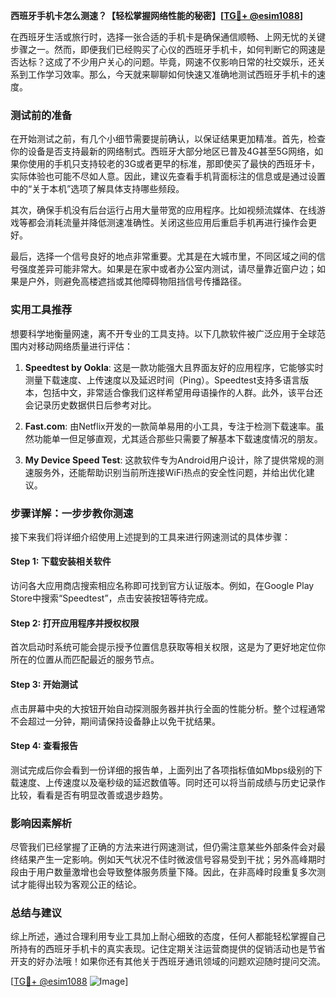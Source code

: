 **西班牙手机卡怎么测速？【轻松掌握网络性能的秘密】[[TG💪+ @esim1088](https://t.me/s/esim1088)]**

在西班牙生活或旅行时，选择一张合适的手机卡是确保通信顺畅、上网无忧的关键步骤之一。然而，即便我们已经购买了心仪的西班牙手机卡，如何判断它的网速是否达标？这成了不少用户关心的问题。毕竟，网速不仅影响日常的社交娱乐，还关系到工作学习效率。那么，今天就来聊聊如何快速又准确地测试西班牙手机卡的速度。

### 测试前的准备

在开始测试之前，有几个小细节需要提前确认，以保证结果更加精准。首先，检查你的设备是否支持最新的网络制式。西班牙大部分地区已普及4G甚至5G网络，如果你使用的手机只支持较老的3G或者更早的标准，那即使买了最快的西班牙卡，实际体验也可能不尽如人意。因此，建议先查看手机背面标注的信息或是通过设置中的“关于本机”选项了解具体支持哪些频段。

其次，确保手机没有后台运行占用大量带宽的应用程序。比如视频流媒体、在线游戏等都会消耗流量并降低测速准确性。关闭这些应用后重启手机再进行操作会更好。

最后，选择一个信号良好的地点非常重要。尤其是在大城市里，不同区域之间的信号强度差异可能非常大。如果是在家中或者办公室内测试，请尽量靠近窗户边；如果是户外，则避免高楼遮挡或其他障碍物阻挡信号传播路径。

### 实用工具推荐

想要科学地衡量网速，离不开专业的工具支持。以下几款软件被广泛应用于全球范围内对移动网络质量进行评估：

1. **Speedtest by Ookla**: 这是一款功能强大且界面友好的应用程序，它能够实时测量下载速度、上传速度以及延迟时间（Ping）。Speedtest支持多语言版本，包括中文，非常适合像我们这样希望用母语操作的人群。此外，该平台还会记录历史数据供日后参考对比。

2. **Fast.com**: 由Netflix开发的一款简单易用的小工具，专注于检测下载速率。虽然功能单一但足够直观，尤其适合那些只需要了解基本下载速度情况的朋友。

3. **My Device Speed Test**: 这款软件专为Android用户设计，除了提供常规的测速服务外，还能帮助识别当前所连接WiFi热点的安全性问题，并给出优化建议。

### 步骤详解：一步步教你测速

接下来我们将详细介绍使用上述提到的工具来进行网速测试的具体步骤：

#### Step 1: 下载安装相关软件
访问各大应用商店搜索相应名称即可找到官方认证版本。例如，在Google Play Store中搜索“Speedtest”，点击安装按钮等待完成。

#### Step 2: 打开应用程序并授权权限
首次启动时系统可能会提示授予位置信息获取等相关权限，这是为了更好地定位你所在的位置从而匹配最近的服务节点。

#### Step 3: 开始测试
点击屏幕中央的大按钮开始自动探测服务器并执行全面的性能分析。整个过程通常不会超过一分钟，期间请保持设备静止以免干扰结果。

#### Step 4: 查看报告
测试完成后你会看到一份详细的报告单，上面列出了各项指标值如Mbps级别的下载速度、上传速度以及毫秒级的延迟数值等。同时还可以将当前成绩与历史记录作比较，看看是否有明显改善或退步趋势。

### 影响因素解析

尽管我们已经掌握了正确的方法来进行网速测试，但仍需注意某些外部条件会对最终结果产生一定影响。例如天气状况不佳时微波信号容易受到干扰；另外高峰期时段由于用户数量激增也会导致整体服务质量下降。因此，在非高峰时段重复多次测试才能得出较为客观公正的结论。

### 总结与建议

综上所述，通过合理利用专业工具加上耐心细致的态度，任何人都能轻松掌握自己所持有的西班牙手机卡的真实表现。记住定期关注运营商提供的促销活动也是节省开支的好办法哦！如果你还有其他关于西班牙通讯领域的问题欢迎随时提问交流。

[[TG💪+ @esim1088](https://t.me/s/esim1088) ![Image](https://i.postimg.cc/4NQfJmqS/Snipaste-2025-05-13-00-14-12.png)]